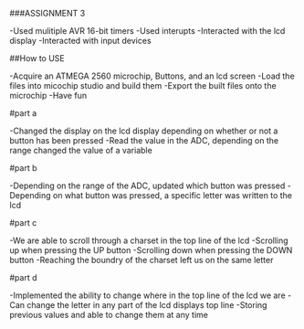 ###ASSIGNMENT 3
<!--
-->
-Used mulitiple AVR 16-bit timers
-Used interupts
-Interacted with the lcd display
-Interacted with input devices

##How to USE
<!-- headeas
-->
-Acquire an ATMEGA 2560 microchip, Buttons, and an lcd screen
-Load the files into micochip studio and build them
-Export the built files onto the microchip
-Have fun


#part a
<!--
-->
-Changed the display on the lcd display depending on whether or not a button has been pressed
-Read the value in the ADC, depending on the range changed the value of a variable

#part b
<!--
-->
-Depending on the range of the ADC, updated which button was pressed
-Depending on what button was pressed, a specific letter was written to the lcd

#part c
<!--
-->
-We are able to scroll through a charset in the top line of the lcd
-Scrolling up when pressing the UP button
-Scrolling down when pressing the DOWN button
-Reaching the boundry of the charset left us on the same letter

#part d
<!--
-->
-Implemented the ability to change where in the top line of the lcd we are
-Can change the letter in any part of the lcd displays top line
-Storing previous values and able to change them at any time

